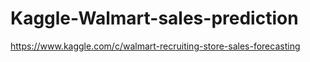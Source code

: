 # Kaggle-Walmart-sales-prediction
https://www.kaggle.com/c/walmart-recruiting-store-sales-forecasting
